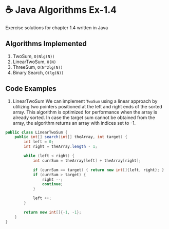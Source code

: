 # ☕ Java Algorithms Ex-1.4
Exercise solutions for chapter 1.4 written in Java

## Algorithms Implemented
1. TwoSum, `O(Nlg(N))`
2. LinearTwoSum, `O(N)`
3. ThreeSum, `O(N^2lg(N))`
4. Binary Search, `O(lg(N))`

## Code Examples
1. LinearTwoSum
We can implement `TwoSum` using a linear approach by utilizing two pointers positioned at the left and right ends of the sorted array. This algorithm is optimized for performance when the array is already sorted. In case the target sum cannot be obtained from the array, the algorithm returns an array with indices set to -1.
```java
public class LinearTwoSum {
    public int[] search(int[] theArray, int target) {
        int left = 0;
        int right = theArray.length - 1;

        while (left < right) {
            int currSum = theArray[left] + theArray[right];

            if (currSum == target) { return new int[]{left, right}; }
            if (currSum > target) {
                right --;
                continue;
            }

            left ++;
        }

        return new int[]{-1, -1};
    }
}
```

